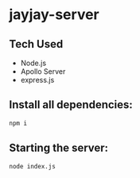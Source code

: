 # jayjay-server

## Tech Used

  + Node.js
  + Apollo Server
  + express.js


## Install all dependencies:
```bash
npm i
```
## Starting the server:

```bash
node index.js
```